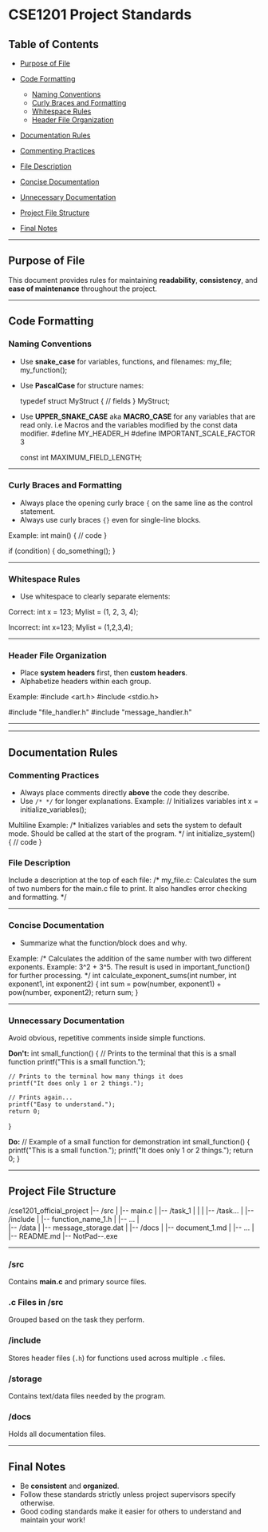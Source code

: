 
# CSE1201 Project Standards

## Table of Contents
- [Purpose of File](#purpose-of-file)

- [Code Formatting](#code-formatting)
  - [Naming Conventions](#naming-conventions)
  - [Curly Braces and Formatting](#curly-braces-and-formatting)
  - [Whitespace Rules](#whitespace-rules)
  - [Header File Organization](#header-file-organization)

 - [Documentation Rules](#documentation-rules)
  - [Commenting Practices](#commenting-practices)
  - [File Description](#file-description)
  - [Concise Documentation](#concise-documentation)
  - [Unnecessary Documentation](#unnecessary-documentation)

- [Project File Structure](#project-file-structure)

- [Final Notes](#final-notes)

******

## Purpose of File
This document provides rules for maintaining **readability**, **consistency**, and **ease of maintenance** throughout the project.

******

## Code Formatting

### Naming Conventions
- Use **snake_case** for variables, functions, and filenames:
  my_file;
  my_function();
  

- Use **PascalCase** for structure names:
  
  typedef struct MyStruct {
      // fields
  } MyStruct;

- Use **UPPER_SNAKE_CASE** aka **MACRO_CASE** for any variables that are read only. i.e Macros and the variables 
modified by the const data modifier.
    #define MY_HEADER_H 
    #define IMPORTANT_SCALE_FACTOR 3

    const int MAXIMUM_FIELD_LENGTH;


******

### Curly Braces and Formatting
- Always place the opening curly brace `{` on the same line as the control statement.
- Always use curly braces `{}` even for single-line blocks.

Example:
int main() {
    // code
}

if (condition) {
    do_something();
}

******

### Whitespace Rules
- Use whitespace to clearly separate elements:

Correct:
int x = 123;
Mylist = (1, 2, 3, 4);


Incorrect:
int x=123;
Mylist = (1,2,3,4);

******

### Header File Organization
- Place **system headers** first, then **custom headers**.
- Alphabetize headers within each group.

Example:
#include <art.h>
#include <stdio.h>

#include "file_handler.h"
#include "message_handler.h"

******

******

## Documentation Rules

### Commenting Practices
- Always place comments directly **above** the code they describe.
- Use `/* */` for longer explanations.
Example:
// Initializes variables
int x = initialize_variables();

Multiline Example:
/*
Initializes variables and sets the system to default mode.
Should be called at the start of the program.
*/
int initialize_system() {
    // code
}


### File Description
Include a description at the top of each file:
/*
my_file.c:
Calculates the sum of two numbers for the main.c file to print.
It also handles error checking and formatting.
*/

******

### Concise Documentation
- Summarize what the function/block does and why.

Example:
/*
Calculates the addition of the same number with two different exponents.
Example: 3^2 + 3^5.
The result is used in important_function() for further processing.
*/
int calculate_exponent_sums(int number, int exponent1, int exponent2) {
    int sum = pow(number, exponent1) + pow(number, exponent2);
    return sum;
}


******

### Unnecessary Documentation
Avoid obvious, repetitive comments inside simple functions.

**Don't:**
int small_function() {
    // Prints to the terminal that this is a small function
    printf("This is a small function.");
    
    // Prints to the terminal how many things it does
    printf("It does only 1 or 2 things.");
    
    // Prints again...
    printf("Easy to understand.");
    return 0;
}


**Do:**
// Example of a small function for demonstration
int small_function() {
    printf("This is a small function.");
    printf("It does only 1 or 2 things.");
    return 0;
}


******

## Project File Structure
/cse1201_official_project
|-- /src
|   |-- main.c
|   |-- /task_1
|   |
|   |-- /task...
|
|-- /include
|   |-- function_name_1.h
|   |-- ...
|   
|-- /data
|   |-- message_storage.dat
|
|-- /docs
|   |-- document_1.md
|   |-- ...
|
|-- README.md
|-- NotPad--.exe


******


### /src
Contains **main.c** and primary source files.

### .c Files in /src
Grouped based on the task they perform.

### /include
Stores header files (`.h`) for functions used across multiple `.c` files.

### /storage
Contains text/data files needed by the program.

### /docs
Holds all documentation files.


***

## Final Notes
- Be **consistent** and **organized**.
- Follow these standards strictly unless project supervisors specify otherwise.
- Good coding standards make it easier for others to understand and maintain your work!
